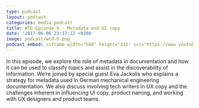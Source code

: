 ```yaml
---
type: podcast
layout: podcast
categories: media podcast
title: WTD Episode 6 - Metadata and UI copy
date: '2017-06-06 23:37:12 +0200'
image: podcast/wtd-6.png
podcast_embed: <iframe width="560" height="315" src="https://www.youtube.com/embed/uGnDzVoJ2Lw" frameborder="0" allowfullscreen></iframe>
---
```


In this episode, we explore the role of metadata in documentation and how it can be used to classify topics and assist in the discoverability of information. We’re joined by special guest Eva Jackolis who explains a strategy for metadata used in German mechanical engineering documentation. We also discuss involving tech writers in UX copy and the challenges inherent in influencing UI copy, product naming, and working with UX designers and product teams.
